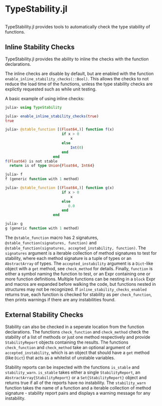 # TypeStability.jl

```@contents
```

TypeStability.jl provides tools to automatically check the type stability of functions.

## Inline Stability Checks

TypeStability.jl provides the ability to inline the checks with the function declarations.

The inline checks are disable by default, but are enabled with the function `enable_inline_stability_checks(::Bool)`.  This allows the checks to not reduce the load time of the functions, unless the type stability checks are explictly requested such as while unit testing.

A basic example of using inline checks:
```julia
julia> using TypeStability

julia> enable_inline_stability_checks(true)
true

julia> @stable_function [(Float64,)] function f(x)
                          if x > 0
                              x
                          else
                              Int(0)
                          end
                      end
f(Float64) is not stable
  return is of type Union{Float64, Int64}

julia> f
f (generic function with 1 method)

julia> @stable_function [(Float64,)] function g(x)
                          if x > 0
                              x
                          else
                             0.0
                          end
                      end

julia> g
g (generic function with 1 method)
```

The `@stable_function` macro has 2 signatures, `@stable_function(signatures, function)` and `@stable_function(signatures, accepted_instability, function)`.  The `signatures` argument is a iterable collection of method signatures to test for stability, where each method signature is a tuple of types or an `AbstractArray` of types.  The `accepted_instability` argument is a `Dict`-like object with a `get` method, see `check_method` for details.  Finally, `function` is either a symbol naming the function to test, or an Expr containing one or more function definitions.  Multiple functions can be nesting in a `block` Expr and macros are expanded before walking the code, but functions nested in structures may not be recognized.  If `inline_stability_checks_enabled` returns true, each function is checked for stability as per `check_function`, then prints warnings if there are any instabilities found.


## External Stability Checks

Stability can also be checked in a seperate location from the function declarations.  The functions `check_function` and `check_method` check the stability of a list of methods or just one method respectively and provide `StabilityReport` objects containing the results.   The functions `check_function` and `check_method` take an optional argument of `accepted_instability`, which is an object that should have a `get` method (like `Dict`) that acts as a whitelist of unstable variables.

Stability reports can be inspected with the functions `is_stable` and `stability_warn`.  `is_stable` takes either a single `StabilityReport`, an `AbstractArray{StabilityReport}` or a `Set{StabilityReport}` object and returns true if all of the reports have no instability.  The `stability_warn` function takes the name of a function and a iterable collection of method signature - stability report pairs and displays a warning message for any instability.
